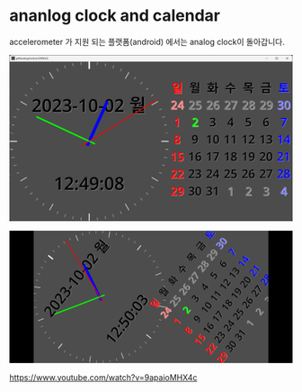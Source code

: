 # ananlog clock and calendar

accelerometer 가 지원 되는 플랫폼(android) 에서는 analog clock이 돌아갑니다. 

![screenshot](screenshot.png)

![rotated](Screenshot_rot.png)

https://www.youtube.com/watch?v=9apaioMHX4c
